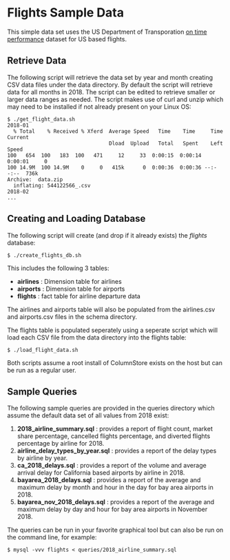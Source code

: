 # Flights Sample Data
This simple data set uses the US Department of Transporation [on time performance](https://www.transtats.bts.gov/DL_SelectFields.asp?Table_ID=236&DB_Short_Name=On-Time) dataset for US based flights.

## Retrieve Data
The following script will retrieve the data set by year and month creating CSV data files under the data directory. By default the script will retrieve data for all months in 2018. The script can be edited to retrieve smaller or larger data ranges as needed. The script makes use of curl and unzip which may need to be installed if not already present on your Linux OS:
```
$ ./get_flight_data.sh
2018-01
  % Total    % Received % Xferd  Average Speed   Time    Time     Time  Current
                                 Dload  Upload   Total   Spent    Left  Speed
100   654  100   183  100   471     12     33  0:00:15  0:00:14  0:00:01     0
100 14.9M  100 14.9M    0     0   415k      0  0:00:36  0:00:36 --:--:--  736k
Archive:  data.zip
  inflating: 544122566_.csv
2018-02
...
```

## Creating and Loading Database
The following script will create (and drop if it already exists) the *flights* database:
```
$ ./create_flights_db.sh
```
This includes the following 3 tables:

*   **airlines** : Dimension table for airlines
*   **airports** : Dimension table for airports
*   **flights** : fact table for airline departure data

The airlines and airports table will also be populated from the airlines.csv and airports.csv files in the schema directory.

The flights table is populated seperately using a seperate script which will load each CSV file from the data directory into the flights table:
```
$ ./load_flight_data.sh
```

Both scripts assume a root install of ColumnStore exists on the host but can be run as a regular user.

## Sample Queries
The following sample queries are provided in the queries directory which assume the default data set of all values from 2018 exist:

1.  **2018_airline_summary.sql** : provides a report of flight count, market share percentage, cancelled flights percentage, and diverted flights percentage by airline for 2018.
2.  **airline_delay_types_by_year.sql** : provides a report of the delay types by airline by year.
3.  **ca_2018_delays.sql** : provides a report of the volume and average arrival delay for California based airports by airline in 2018.
4.  **bayarea_2018_delays.sql** : provides a report of the average and maximum delay by month and hour in the day for bay area airports in 2018.
5.  **bayarea_nov_2018_delays.sql** : provides a report of the average and maximum delay by day and hour for bay area airports in November 2018.

The queries can be run in your favorite graphical tool but can also be run on the command line, for example:
```
$ mysql -vvv flights < queries/2018_airline_summary.sql
```

